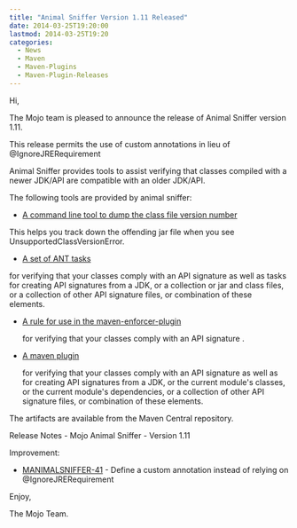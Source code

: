 ```yaml
---
title: "Animal Sniffer Version 1.11 Released"
date: 2014-03-25T19:20:00
lastmod: 2014-03-25T19:20
categories:
  - News
  - Maven
  - Maven-Plugins
  - Maven-Plugin-Releases
---
```

Hi,

The Mojo team is pleased to announce the release of Animal Sniffer version 1.11.

This release permits the use of custom annotations in lieu of
@IgnoreJRERequirement

Animal Sniffer provides tools to assist verifying that classes
compiled with a newer JDK/API are compatible with an older JDK/API.

The following tools are provided by animal sniffer:

 * [A command line tool to dump the class file version number](http://mojo.codehaus.org/animal-sniffer/animal-sniffer/index.html)

 This helps you track down the offending jar file when you see
  UnsupportedClassVersionError.

 * [A set of ANT tasks](http://mojo.codehaus.org/animal-sniffer/animal-sniffer-ant-tasks/index.html)

  for verifying that your classes comply with an API signature as well
  as tasks for creating API signatures from a JDK, or a collection or
  jar and class files, or a collection of other API signature files, or
  combination of these elements.

* [A rule for use in the maven-enforcer-plugin](http://mojo.codehaus.org/animal-sniffer/animal-sniffer-enforcer-rule/index.html)

  for verifying that your classes comply with an API signature .

* [A maven plugin](http://mojo.codehaus.org/animal-sniffer-maven-plugin/index.html)

  for verifying that your classes comply with an API signature as well as
for creating API signatures from a JDK, or the current module's
classes, or the current module's dependencies, or a collection of
other API signature files, or combination of these elements.

The artifacts are available from the Maven Central repository.

Release Notes - Mojo Animal Sniffer - Version 1.11

Improvement:

 * [MANIMALSNIFFER-41](https://issues.apache.org/jira/browse/MANIMALSNIFFER-41) - Define a custom annotation instead of relying on @IgnoreJRERequirement

 Enjoy,

The Mojo Team.

